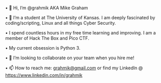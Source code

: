 • 👋 Hi, I’m @grahmik AKA Mike Graham

• 👀 I’m a student at The University of Kansas. I am deeply fascinated by coding/scripting, Linux and all things Cyber Security.

• I spend countless hours in my free time learning and improving. I am a member of Hack The Box and Pico CTF.

• My current obsession is Python 3. 

• 💞️ I’m looking to collaborate on your team when you hire me!

• 📫 How to reach me: grahmik@gmail.com or find my LinkedIn @ https://www.linkedin.com/in/grahmik



